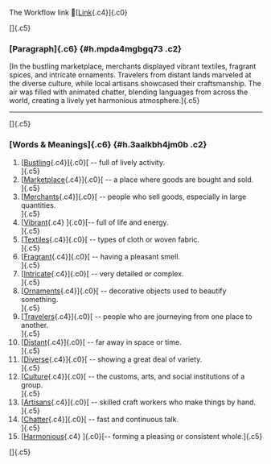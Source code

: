 The Workflow link
👏[[Link](https://www.google.com/url?q=http://www.google.com&sa=D&source=editors&ust=1757504516750946&usg=AOvVaw3mOeiy5bGfEA5OoHBXIy_U){.c4}]{.c0}

[]{.c5}

### [Paragraph]{.c6} {#h.mpda4mgbgq73 .c2}

[In the bustling marketplace, merchants displayed vibrant textiles,
fragrant spices, and intricate ornaments. Travelers from distant lands
marveled at the diverse culture, while local artisans showcased their
craftsmanship. The air was filled with animated chatter, blending
languages from across the world, creating a lively yet harmonious
atmosphere.]{.c5}

------------------------------------------------------------------------

[]{.c5}

### [Words & Meanings]{.c6} {#h.3aalkbh4jm0b .c2}

1.  [[Bustling](https://www.google.com/url?q=http://www.google.com&sa=D&source=editors&ust=1757504516752405&usg=AOvVaw3paAN7uBb7SBJMTPG74nNP){.c4}]{.c0}[ --
    full of lively activity.\
    ]{.c5}
2.  [[Marketplace](https://www.google.com/url?q=http://www.google.com&sa=D&source=editors&ust=1757504516752700&usg=AOvVaw3RJSnM36Xo6FDy3BDilpWO){.c4}]{.c0}[ --
    a place where goods are bought and sold.\
    ]{.c5}
3.  [[Merchants](https://www.google.com/url?q=http://www.google.com&sa=D&source=editors&ust=1757504516752978&usg=AOvVaw0kSfroxybpN-SwDRCdRRZy){.c4}]{.c0}[ --
    people who sell goods, especially in large quantities.\
    ]{.c5}
4.  [[Vibrant](https://www.google.com/url?q=http://www.google.com&sa=D&source=editors&ust=1757504516753259&usg=AOvVaw0oQPW0hSTM5dQNlvtMY8CO){.c4}
    ]{.c0}[-- full of life and energy.\
    ]{.c5}
5.  [[Textiles](https://www.google.com/url?q=http://www.google.com&sa=D&source=editors&ust=1757504516753464&usg=AOvVaw12VGQfN8nCDmRZmuDHOEkT){.c4}]{.c0}[ --
    types of cloth or woven fabric.\
    ]{.c5}
6.  [[Fragrant](https://www.google.com/url?q=http://www.google.com&sa=D&source=editors&ust=1757504516753683&usg=AOvVaw0lROpmGA0XA2_U8E_7ZMEq){.c4}]{.c0}[ --
    having a pleasant smell.\
    ]{.c5}
7.  [[Intricate](https://www.google.com/url?q=http://www.google.com&sa=D&source=editors&ust=1757504516753914&usg=AOvVaw14YNDze9fevNBaPvMqKnIH){.c4}]{.c0}[ --
    very detailed or complex.\
    ]{.c5}
8.  [[Ornaments](https://www.google.com/url?q=http://www.google.com&sa=D&source=editors&ust=1757504516754125&usg=AOvVaw2OPiaqiGWN2fYmvOqhZTX-){.c4}]{.c0}[ --
    decorative objects used to beautify something.\
    ]{.c5}
9.  [[Travelers](https://www.google.com/url?q=http://www.google.com&sa=D&source=editors&ust=1757504516754386&usg=AOvVaw0F4ixCqaIDCbMTn77nl5Zv){.c4}]{.c0}[ --
    people who are journeying from one place to another.\
    ]{.c5}
10. [[Distant](https://www.google.com/url?q=http://www.google.com&sa=D&source=editors&ust=1757504516754669&usg=AOvVaw0htSoOldjJpqk8-Yi-MiMo){.c4}]{.c0}[ --
    far away in space or time.\
    ]{.c5}
11. [[Diverse](https://www.google.com/url?q=http://www.google.com&sa=D&source=editors&ust=1757504516754891&usg=AOvVaw2xBr6AKLFu_X5sL7GClnU-){.c4}]{.c0}[ --
    showing a great deal of variety.\
    ]{.c5}
12. [[Culture](https://www.google.com/url?q=http://www.google.com&sa=D&source=editors&ust=1757504516755106&usg=AOvVaw2QL5Bvf5il5VbmezlIp4kK){.c4}]{.c0}[ --
    the customs, arts, and social institutions of a group.\
    ]{.c5}
13. [[Artisans](https://www.google.com/url?q=http://www.google.com&sa=D&source=editors&ust=1757504516755374&usg=AOvVaw2qDwPzKB4-0csfOo3Ag8gq){.c4}]{.c0}[ --
    skilled craft workers who make things by hand.\
    ]{.c5}
14. [[Chatter](https://www.google.com/url?q=http://www.google.com&sa=D&source=editors&ust=1757504516755622&usg=AOvVaw2Tr0dnWqoxmpKBzA7sqf3V){.c4}]{.c0}[ --
    fast and continuous talk.\
    ]{.c5}
15. [[Harmonious](https://www.google.com/url?q=http://www.google.com&sa=D&source=editors&ust=1757504516755868&usg=AOvVaw2PS6-H7tDWRNsdN4GD0E38){.c4}
    ]{.c0}[-- forming a pleasing or consistent whole.]{.c5}

[]{.c5}
